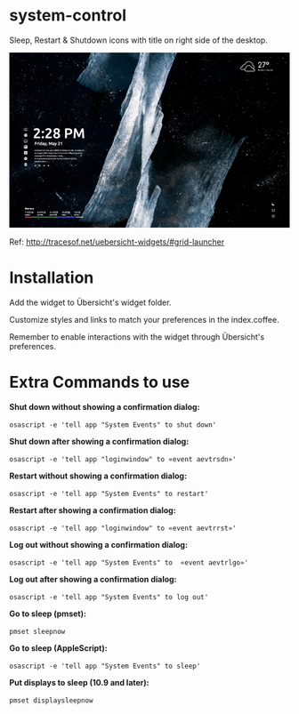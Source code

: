# system-control

Sleep, Restart & Shutdown icons with title on right side of the desktop.

![Screenshot](/screenshot.png)


Ref: http://tracesof.net/uebersicht-widgets/#grid-launcher

# Installation

Add the widget to Übersicht's widget folder.

Customize styles and links to match your preferences in the index.coffee.

Remember to enable interactions with the widget through Übersicht's preferences.

# Extra Commands to use

**Shut down without showing a confirmation dialog:**

`osascript -e 'tell app "System Events" to shut down'`

**Shut down after showing a confirmation dialog:**

`osascript -e 'tell app "loginwindow" to «event aevtrsdn»'`

**Restart without showing a confirmation dialog:**

`osascript -e 'tell app "System Events" to restart'`

**Restart after showing a confirmation dialog:**

`osascript -e 'tell app "loginwindow" to «event aevtrrst»'`

**Log out without showing a confirmation dialog:**

`osascript -e 'tell app "System Events" to  «event aevtrlgo»'`

**Log out after showing a confirmation dialog:**

`osascript -e 'tell app "System Events" to log out'`

**Go to sleep (pmset):**

`pmset sleepnow`

**Go to sleep (AppleScript):**

`osascript -e 'tell app "System Events" to sleep'`

**Put displays to sleep (10.9 and later):**

`pmset displaysleepnow`
